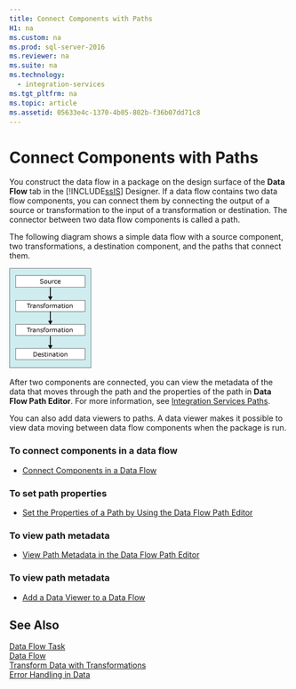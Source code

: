 ```yaml
---
title: Connect Components with Paths
H1: na
ms.custom: na
ms.prod: sql-server-2016
ms.reviewer: na
ms.suite: na
ms.technology: 
  - integration-services
ms.tgt_pltfrm: na
ms.topic: article
ms.assetid: 05633e4c-1370-4b05-802b-f36b07dd71c8
---
```

# Connect Components with Paths
  You construct the data flow in a package on the design surface of the **Data Flow** tab in the [!INCLUDE[ssIS](../../Token/Other/ssIS_md.md)] Designer. If a data flow contains two data flow components, you can connect them by connecting the output of a source or transformation to the input of a transformation or destination. The connector between two data flow components is called a path.  
  
 The following diagram shows a simple data flow with a source component, two transformations, a destination component, and the paths that connect them.  
  
 ![Data flow](../../Images/Image/ImageNotContaina/MW_DTS_08.gif "MW_DTS_08")  
  
 After two components are connected, you can view the metadata of the data that moves through the path and the properties of the path in **Data Flow Path Editor**. For more information, see [Integration Services Paths](../../Topics/TopicNameNotContainA/Integration-Services-Paths.md).  
  
 You can also add data viewers to paths. A data viewer makes it possible to view data moving between data flow components when the package is run.  
  
### To connect components in a data flow  
  
-   [Connect Components in a Data Flow](../../Topics/TopicNameContainA/Connect-Components-in-a-Data-Flow.md)  
  
### To set path properties  
  
-   [Set the Properties of a Path by Using the Data Flow Path Editor](../../Topics/TopicNameContainA/Set-the-Properties-of-a-Path-by-Using-the-Data-Flow-Path-Editor.md)  
  
### To view path metadata  
  
-   [View Path Metadata in the Data Flow Path Editor](../../Topics/TopicNameNotContainA/View-Path-Metadata-in-the-Data-Flow-Path-Editor.md)  
  
### To view path metadata  
  
-   [Add a Data Viewer to a Data Flow](../../Topics/TopicNameContainA/Add-a-Data-Viewer-to-a-Data-Flow.md)  
  
## See Also  
 [Data Flow Task](../../Topics/TopicNameNotContainA/Data-Flow-Task.md)   
 [Data Flow](../../Topics/TopicNameNotContainA/Data-Flow.md)   
 [Transform Data with Transformations](../../Topics/TopicNameNotContainA/Transform-Data-with-Transformations.md)   
 [Error Handling in Data](../../Topics/TopicNameNotContainA/Error-Handling-in-Data.md)  
  
  
